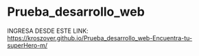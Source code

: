 # Prueba_desarrollo_web
INGRESA DESDE ESTE LINK:
https://kroszover.github.io/Prueba_desarrollo_web-Encuentra-tu-superHero-m/
